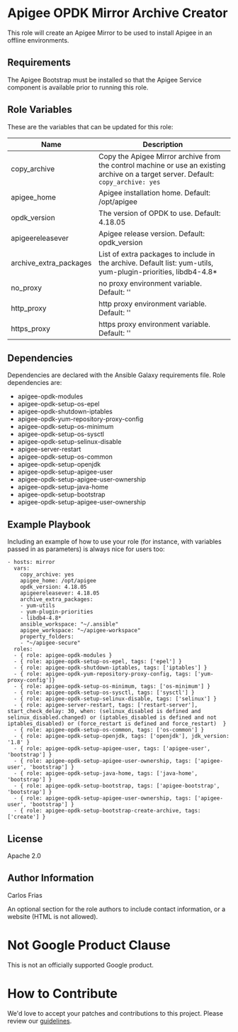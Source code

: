 # Apigee OPDK Mirror Archive Creator

This role will create an Apigee Mirror to be used to install Apigee in an offline environments.

Requirements
------------

The Apigee Bootstrap must be installed so that the Apigee Service component is available prior to 
running this role. 

Role Variables
--------------

These are the variables that can be updated for this role:

| Name | Description |
| --- | --- |
| copy_archive | Copy the Apigee Mirror archive from the control machine or use an existing archive on a target server. Default: `copy_archive: yes` |
| apigee_home | Apigee installation home. Default: /opt/apigee |
| opdk_version | The version of OPDK to use. Default: 4.18.05 |
| apigeereleasever | Apigee release version. Default: opdk_version |
| archive_extra_packages | List of extra packages to include in the archive. Default list: yum-utils, yum-plugin-priorities, libdb4-4.8* |
| no_proxy | no proxy environment variable. Default: '' |
| http_proxy | http proxy environment variable. Default: '' |
| https_proxy | https proxy environment variable. Default: '' |

Dependencies
------------

Dependencies are declared with the Ansible Galaxy requirements file. Role dependencies are:

* apigee-opdk-modules
* apigee-opdk-setup-os-epel
* apigee-opdk-shutdown-iptables
* apigee-opdk-yum-repository-proxy-config
* apigee-opdk-setup-os-minimum
* apigee-opdk-setup-os-sysctl
* apigee-opdk-setup-selinux-disable
* apigee-server-restart
* apigee-opdk-setup-os-common
* apigee-opdk-setup-openjdk
* apigee-opdk-setup-apigee-user
* apigee-opdk-setup-apigee-user-ownership
* apigee-opdk-setup-java-home
* apigee-opdk-setup-bootstrap
* apigee-opdk-setup-apigee-user-ownership


Example Playbook
----------------

Including an example of how to use your role (for instance, with variables passed in as parameters) 
is always nice for users too:

    - hosts: mirror
      vars: 
        copy_archive: yes
        apigee_home: /opt/apigee
        opdk_version: 4.18.05
        apigeereleasever: 4.18.05
        archive_extra_packages: 
        - yum-utils
        - yum-plugin-priorities
        - libdb4-4.8*
        ansible_workspace: "~/.ansible"
        apigee_workspace: "~/apigee-workspace"
        property_folders:
        - "~/apigee-secure"
      roles:
      - { role: apigee-opdk-modules }
      - { role: apigee-opdk-setup-os-epel, tags: ['epel'] }
      - { role: apigee-opdk-shutdown-iptables, tags: ['iptables'] }
      - { role: apigee-opdk-yum-repository-proxy-config, tags: ['yum-proxy-config']}
      - { role: apigee-opdk-setup-os-minimum, tags: ['os-minimum'] }
      - { role: apigee-opdk-setup-os-sysctl, tags: ['sysctl'] }
      - { role: apigee-opdk-setup-selinux-disable, tags: ['selinux'] }
      - { role: apigee-server-restart, tags: ['restart-server'], start_check_delay: 30, when: (selinux_disabled is defined and selinux_disabled.changed) or (iptables_disabled is defined and not iptables_disabled) or (force_restart is defined and force_restart)  }
      - { role: apigee-opdk-setup-os-common, tags: ['os-common'] }
      - { role: apigee-opdk-setup-openjdk, tags: ['openjdk'], jdk_version: '1.8' }
      - { role: apigee-opdk-setup-apigee-user, tags: ['apigee-user', 'bootstrap'] }
      - { role: apigee-opdk-setup-apigee-user-ownership, tags: ['apigee-user', 'bootstrap'] }
      - { role: apigee-opdk-setup-java-home, tags: ['java-home', 'bootstrap'] }
      - { role: apigee-opdk-setup-bootstrap, tags: ['apigee-bootstrap', 'bootstrap'] }
      - { role: apigee-opdk-setup-apigee-user-ownership, tags: ['apigee-user', 'bootstrap'] }
      - { role: apigee-opdk-setup-bootstrap-create-archive, tags: ['create'] }

License
-------

Apache 2.0

Author Information
------------------

Carlos Frias

An optional section for the role authors to include contact information, or a website (HTML is not allowed).
<!-- BEGIN Google Required Disclaimer -->

# Not Google Product Clause

This is not an officially supported Google product.
<!-- END Google Required Disclaimer -->
<!-- BEGIN Google How To Contribute -->
# How to Contribute

We'd love to accept your patches and contributions to this project. Please review our [guidelines](CONTRIBUTING.md).
<!-- END Google How To Contribute -->
